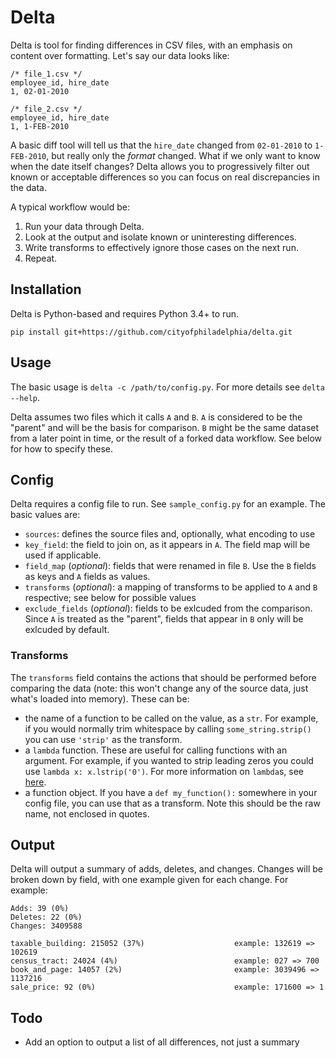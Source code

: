 # Delta

Delta is tool for finding differences in CSV files, with an emphasis on content over formatting. Let's say our data looks like:

    /* file_1.csv */
    employee_id, hire_date
    1, 02-01-2010
    
    /* file_2.csv */
    employee_id, hire_date
    1, 1-FEB-2010
    
A basic diff tool will tell us that the `hire_date` changed from `02-01-2010` to `1-FEB-2010`, but really only the _format_ changed. What if we only want to know when the date itself changes? Delta allows you to progressively filter out known or acceptable differences so you can focus on real discrepancies in the data.

A typical workflow would be:

1. Run your data through Delta.
2. Look at the output and isolate known or uninteresting differences.
3. Write transforms to effectively ignore those cases on the next run.
4. Repeat.

## Installation

Delta is Python-based and requires Python 3.4+ to run.

    pip install git+https://github.com/cityofphiladelphia/delta.git

## Usage

The basic usage is `delta -c /path/to/config.py`. For more details see `delta --help`.

Delta assumes two files which it calls `A` and `B`. `A` is considered to be the "parent" and will be the basis for comparison. `B` might be the same dataset from a later point in time, or the result of a forked data workflow. See below for how to specify these.

## Config

Delta requires a config file to run. See `sample_config.py` for an example. The basic values are:

* `sources`: defines the source files and, optionally, what encoding to use
* `key_field`: the field to join on, as it appears in `A`. The field map will be used if applicable.
* `field_map` (_optional_): fields that were renamed in file `B`. Use the `B` fields as keys and `A` fields as values.
* `transforms` (_optional_): a mapping of transforms to be applied to `A` and `B` respective; see below for possible values
* `exclude_fields` (_optional_): fields to be exlcuded from the comparison. Since `A` is treated as the "parent", fields that appear in `B` only will be exlcuded by default.

### Transforms

The `transforms` field contains the actions that should be performed before comparing the data (note: this won't change any of the source data, just what's loaded into memory). These can be:
* the name of a function to be called on the value, as a `str`. For example, if you would normally trim whitespace by calling `some_string.strip()` you can use `'strip'` as the transform.
* a `lambda` function. These are useful for calling functions with an argument. For example, if you wanted to strip leading zeros you could use `lambda x: x.lstrip('0')`. For more information on `lambda`s, see [here](http://www.secnetix.de/olli/Python/lambda_functions.hawk).
* a function object. If you have a `def my_function():` somewhere in your config file, you can use that as a transform. Note this should be the raw name, not enclosed in quotes.

## Output

Delta will output a summary of adds, deletes, and changes. Changes will be broken down by field, with one example given for each change. For example:

    Adds: 39 (0%)
    Deletes: 22 (0%)
    Changes: 3409588
    
    taxable_building: 215052 (37%)                    example: 132619 => 102619
    census_tract: 24024 (4%)                          example: 027 => 700
    book_and_page: 14057 (2%)                         example: 3039496 => 1137216
    sale_price: 92 (0%)                               example: 171600 => 1

## Todo

* Add an option to output a list of all differences, not just a summary